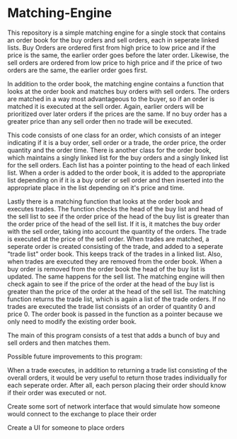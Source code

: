 # Matching-Engine

This repository is a simple matching engine for a single stock that contains an order book for the buy orders and sell orders, each in seperate linked lists.  Buy Orders are ordered first from high price to low price and if the price is the same, the earlier order goes before the later order.  Likewise, the sell orders are ordered from low price to high price and if the price of two orders are the same, the earlier order goes first.

In addition to the order book, the matching engine contains a function that looks at the order book and matches buy orders with sell orders.  The orders are matched in a way most advantageous to the buyer, so if an order is matched it is executed at the sell order.  Again, earlier orders will be prioritized over later orders if the prices are the same.  If no buy order has a greater price than any sell order then no trade will be executed.

This code consists of one class for an order, which consists of an integer indicating if it is a buy order, sell order or a trade, the order price, the order quantity and the order time.  There is another class for the order book, which maintains a singly linked list for the buy orders and a singly linked list for the sell orders.  Each list has a pointer pointing to the head of each linked list.  When a order is added to the order book, it is added to the appropriate list depending on if it is a buy order or sell order and then inserted into the appropriate place in the list depending on it's price and time.

Lastly there is a matching function that looks at the order book and executes trades.  The function checks the head of the buy list and head of the sell list to see if the order price of the head of the buy list is greater than the order price of the head of the sell list.  If it is, it matches the buy order with the sell order, taking into account the quantity of the orders.  The trade is executed at the price of the sell order.  When trades are matched, a seperate order is created consisting of the trade, and added to a seperate "trade list" order book.  This keeps track of the trades in a linked list.  Also, when trades are executed they are removed from the order book.  When a buy order is removed from the order book the head of the buy list is updated.  The same happens for the sell list.  The matching engine will then check again to see if the price of the order at the head of the buy list is greater than the price of the order at the head of the sell list.  The matching function returns the trade list, which is again a list of the trade orders.  If no trades are executed the trade list consists of an order of quantity 0 and price 0.  The order book is passed in the function as a pointer because we only need to modify the existing order book.

The main of this program consists of a test that adds a bunch of buy and sell orders and then matches them.

Possible future improvements to this program:

When a trade executes, in addition to returning a trade list consisting of the overall orders, it would be very useful to return those trades individually for each seperate order.  After all, each person placing their order should know if their order was executed or not.

Create some sort of network interface that would simulate how someone would connect to the exchange to place their order

Create a UI for someone to place orders

